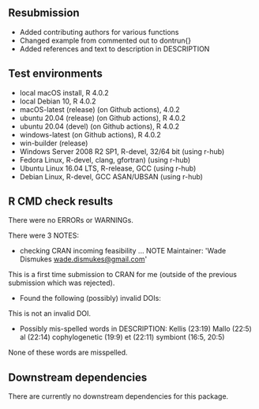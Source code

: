 ## Resubmission

* Added contributing authors for various functions
* Changed example from commented out to dontrun{} 
* Added references and text to description in DESCRIPTION

## Test environments
* local macOS install, R 4.0.2
* local Debian 10, R 4.0.2
* macOS-latest (release) (on Github actions), 4.0.2
* ubuntu 20.04 (release) (on Github actions), R 4.0.2
* ubuntu 20.04 (devel) (on Github actions), R 4.0.2
* windows-latest (on Github actions), R 4.0.2
* win-builder (release)
* Windows Server 2008 R2 SP1, R-devel, 32/64 bit (using r-hub)
* Fedora Linux, R-devel, clang, gfortran) (using r-hub)
* Ubuntu Linux 16.04 LTS, R-release, GCC (using r-hub)
* Debian Linux, R-devel, GCC ASAN/UBSAN (using r-hub)

## R CMD check results
There were no ERRORs or WARNINGs.

There were 3 NOTES:

* checking CRAN incoming feasibility ... NOTE
  Maintainer: 'Wade Dismukes <wade.dismukes@gmail.com>'

This is a first time submission to CRAN for me (outside of the previous submission which was rejected).

* Found the following (possibly) invalid DOIs:

This is not an invalid DOI.

* Possibly mis-spelled words in DESCRIPTION:
  Kellis (23:19)
  Mallo (22:5)
  al (22:14)
  cophylogenetic (19:9)
  et (22:11)
  symbiont (16:5, 20:5)

None of these words are misspelled. 

## Downstream dependencies
There are currently no downstream dependencies for this package.